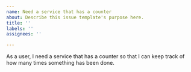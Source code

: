 ```yaml
---
name: Need a service that has a counter
about: Describe this issue template's purpose here.
title: ''
labels: ''
assignees: ''

---
```


As a user, 
I need a service that has a counter
so that I can keep track of how many times something has been done.
